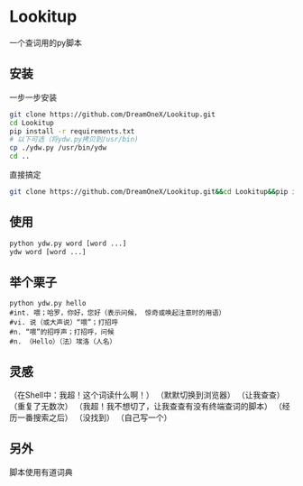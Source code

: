 # Lookitup
一个查词用的py脚本

## 安装
一步一步安装
```bash
git clone https://github.com/DreamOneX/Lookitup.git
cd Lookitup
pip install -r requirements.txt
# 以下可选（将ydw.py拷贝到/usr/bin)
cp ./ydw.py /usr/bin/ydw
cd ..
```
直接搞定
```bash
git clone https://github.com/DreamOneX/Lookitup.git&&cd Lookitup&&pip install -r requirements.txt&&cp ./ydw.py /usr/bin/ydw&&cd ..
```

## 使用
```bash
python ydw.py word [word ...]
ydw word [word ...]
```

## 举个栗子
```basg
python ydw.py hello
#int. 喂；哈罗，你好，您好（表示问候， 惊奇或唤起注意时的用语）
#vi. 说（或大声说）“喂”；打招呼
#n. “喂”的招呼声；打招呼，问候
#n. （Hello）（法）埃洛（人名）
```

## 灵感
（在Shell中：我超！这个词读什么啊！）
（默默切换到浏览器）
（让我查查）
（重复了无数次）
（我超！我不想切了，让我查查有没有终端查词的脚本）
（经历一番搜索之后）
（没找到）
（自己写一个）

## 另外
脚本使用有道词典
